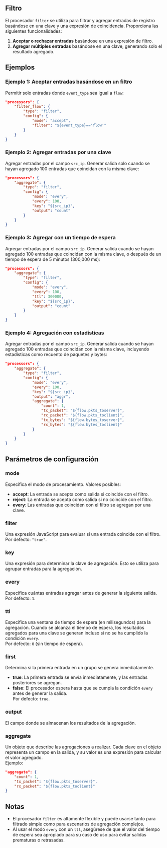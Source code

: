 ## Filtro

El procesador `filter` se utiliza para filtrar y agregar entradas de registro basándose en una clave y una expresión de coincidencia. Proporciona las siguientes funcionalidades:

1. **Aceptar o rechazar entradas** basándose en una expresión de filtro.
2. **Agregar múltiples entradas** basándose en una clave, generando solo el resultado agregado.

## Ejemplos

### Ejemplo 1: Aceptar entradas basándose en un filtro
Permitir solo entradas donde `event_type` sea igual a `flow`:
```json
"processors": {
	"filter_flow": {
		"type": "filter",
		"config": {
			"mode": "accept",
			"filter": "${event_type}=='flow'"
		}
	}
}
```

### Ejemplo 2: Agregar entradas por una clave
Agregar entradas por el campo `src_ip`. Generar salida solo cuando se hayan agregado 100 entradas que coincidan con la misma clave:
```json
"processors": {
	"aggregate": {
		"type": "filter",
		"config": {
			"mode": "every",
			"every": 100,
			"key": "${src_ip}",
			"output": "count"
		}
	}
}
```

### Ejemplo 3: Agregar con un tiempo de espera
Agregar entradas por el campo `src_ip`. Generar salida cuando se hayan agregado 100 entradas que coincidan con la misma clave, o después de un tiempo de espera de 5 minutos (300,000 ms):
```json
"processors": {
	"aggregate": {
		"type": "filter",
		"config": {
			"mode": "every",
			"every": 100,
			"ttl": 300000,
			"key": "${src_ip}",
			"output": "count"
		}
	}
}
```

### Ejemplo 4: Agregación con estadísticas
Agregar entradas por el campo `src_ip`. Generar salida cuando se hayan agregado 100 entradas que coincidan con la misma clave, incluyendo estadísticas como recuento de paquetes y bytes:
```json
"processors": {
	"aggregate": {
		"type": "filter",
		"config": {
			"mode": "every",
			"every": 100,
			"key": "${src_ip}",
			"output": "aggr",
			"aggregate": {
				"count": 1,
				"tx_packet": "${flow.pkts_toserver}",
				"rx_packet": "${flow.pkts_toclient}",
				"tx_bytes": "${flow.bytes_toserver}",
				"rx_bytes": "${flow.bytes_toclient}"
			}
		}
	}
}
```

## Parámetros de configuración

### **mode**
Especifica el modo de procesamiento. Valores posibles:
- **accept**: La entrada se acepta como salida si coincide con el filtro.
- **reject**: La entrada se acepta como salida si no coincide con el filtro.
- **every**: Las entradas que coinciden con el filtro se agregan por una clave.

### **filter**
Una expresión JavaScript para evaluar si una entrada coincide con el filtro.  
Por defecto: `"true"`.

### **key**
Una expresión para determinar la clave de agregación. Esto se utiliza para agrupar entradas para la agregación.

### **every**
Especifica cuántas entradas agregar antes de generar la siguiente salida.  
Por defecto: `1`.

### **ttl**
Especifica una ventana de tiempo de espera (en milisegundos) para la agregación. Cuando se alcanza el tiempo de espera, los resultados agregados para una clave se generan incluso si no se ha cumplido la condición `every`.  
Por defecto: `0` (sin tiempo de espera).

### **first**
Determina si la primera entrada en un grupo se genera inmediatamente.  
- **true**: La primera entrada se envía inmediatamente, y las entradas posteriores se agregan.  
- **false**: El procesador espera hasta que se cumpla la condición `every` antes de generar la salida.  
Por defecto: `true`.

### **output**
El campo donde se almacenan los resultados de la agregación.

### **aggregate**
Un objeto que describe las agregaciones a realizar. Cada clave en el objeto representa un campo en la salida, y su valor es una expresión para calcular el valor agregado.  
Ejemplo:
```json
"aggregate": {
	"count": 1,
	"tx_packet": "${flow.pkts_toserver}",
	"rx_packet": "${flow.pkts_toclient}"
}
```

## Notas
- El procesador `filter` es altamente flexible y puede usarse tanto para filtrado simple como para escenarios de agregación complejos.
- Al usar el modo `every` con un `ttl`, asegúrese de que el valor del tiempo de espera sea apropiado para su caso de uso para evitar salidas prematuras o retrasadas.
